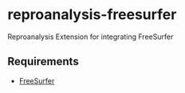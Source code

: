# reproanalysis-freesurfer
Reproanalysis Extension for integrating FreeSurfer

## Requirements
- [FreeSurfer](https://surfer.nmr.mgh.harvard.edu)
